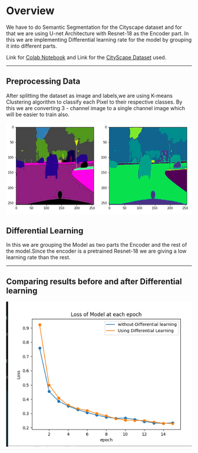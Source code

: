 Overview
=======
We have to do Semantic Segmentation for the Cityscape dataset and for that we are using U-net Architecture with Resnet-18 as the Encoder part. In this we are implementing Differential learning rate for the model by grouping it into different parts.

Link for [Colab Notebook](https://colab.research.google.com/drive/1s3ugadqDY_iwGrM4aYb0Icnnr5-9JKoB?usp=sharing) and
Link for the [CityScape Dataset](https://drive.google.com/drive/folders/1h1sD-5crxV4KK36wYgrDyM08CRTzHR5p?usp=sharing) used.

---
Preprocessing Data
---
After splitting the dataset as image and labels,we are using K-means Clustering algorithm to classify each Pixel to their respective classes. By this we are converting 3 - channel image to a single channel image which will be easier to train also.


![image](labelling.png)


Differential Learning
---
In this we are grouping the Model as two parts the Encoder and the rest of the model.Since the encoder is a pretrained Resnet-18 we are giving a low learning rate than the rest.

---

Comparing results before and after Differential learning
---

![image](plot1.png)
